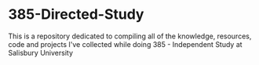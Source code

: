 # 385-Directed-Study

This is a repository dedicated to compiling all of the knowledge, resources, code and projects I've collected while doing 385 - Independent Study at Salisbury University
